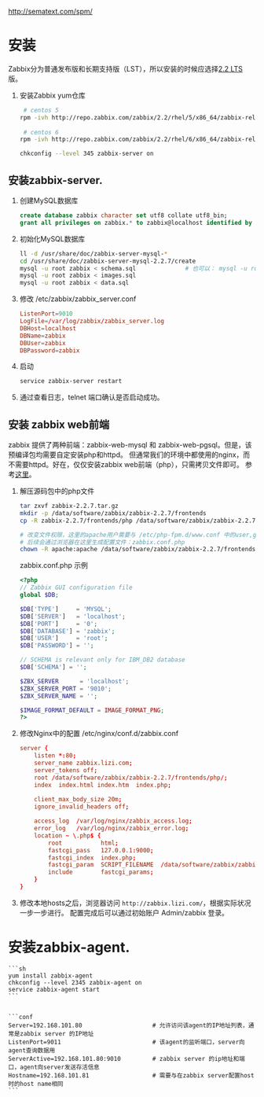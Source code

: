 http://sematext.com/spm/

# 安装
Zabbix分为普通发布版和长期支持版（LST），所以安装的时候应选择[2.2 LTS](http://www.zabbix.com/life_cycle_and_release_policy.php)版。

1. 安装Zabbix yum仓库

    ```sh
     # centos 5
    rpm -ivh http://repo.zabbix.com/zabbix/2.2/rhel/5/x86_64/zabbix-release-2.2-1.el5.noarch.rpm
     
     # centos 6
    rpm -ivh http://repo.zabbix.com/zabbix/2.2/rhel/6/x86_64/zabbix-release-2.2-1.el6.noarch.rpm

    chkconfig --level 345 zabbix-server on
    ```

## 安装zabbix-server.


1. 创建MySQL数据库

    ```sql
    create database zabbix character set utf8 collate utf8_bin;
    grant all privileges on zabbix.* to zabbix@localhost identified by 'zabbix';
    ```
1. 初始化MySQL数据库

    ```sh
    ll -d /usr/share/doc/zabbix-server-mysql-*
    cd /usr/share/doc/zabbix-server-mysql-2.2.7/create
    mysql -u root zabbix < schema.sql              # 也可以： mysql -u root zabbix; source schema.sql
    mysql -u root zabbix < images.sql
    mysql -u root zabbix < data.sql
    ```

1. 修改 /etc/zabbix/zabbix_server.conf

    ```conf
    ListenPort=9010
    LogFile=/var/log/zabbix/zabbix_server.log
    DBHost=localhost
    DBName=zabbix
    DBUser=zabbix
    DBPassword=zabbix
    ```
1. 启动

   ```sh
   service zabbix-server restart
   ```
1. 通过查看日志，telnet 端口确认是否启动成功。



## 安装 zabbix web前端
zabbix 提供了两种前端：zabbix-web-mysql 和 zabbix-web-pgsql。但是，该预编译包均需要自定安装php和httpd。
但通常我们的环境中都使用的nginx，而不需要httpd。好在，仅仅安装zabbix web前端（php），只需拷贝文件即可。
参考[这里](https://www.zabbix.com/documentation/2.2/manual/installation/install#installing_zabbix_web_interface)。

1. 解压源码包中的php文件

    ```sh
    tar zxvf zabbix-2.2.7.tar.gz
    mkdir -p /data/software/zabbix/zabbix-2.2.7/frontends
    cp -R zabbix-2.2.7/frontends/php /data/software/zabbix/zabbix-2.2.7/frontends

    # 改变文件权限，这里的apache用户需要与 /etc/php-fpm.d/www.conf 中的user,group设定相同
    # 后续会通过浏览器在这里生成配置文件：zabbix.conf.php
    chown -R apache:apache /data/software/zabbix/zabbix-2.2.7/frontends/php/conf
    ```
    
    zabbix.conf.php 示例
    
    ```php
    <?php
    // Zabbix GUI configuration file
    global $DB;

    $DB['TYPE']     = 'MYSQL';
    $DB['SERVER']   = 'localhost';
    $DB['PORT']     = '0';
    $DB['DATABASE'] = 'zabbix';
    $DB['USER']     = 'root';
    $DB['PASSWORD'] = ''; 

    // SCHEMA is relevant only for IBM_DB2 database
    $DB['SCHEMA'] = ''; 

    $ZBX_SERVER      = 'localhost';
    $ZBX_SERVER_PORT = '9010';                                                                                                                                                                                   
    $ZBX_SERVER_NAME = ''; 

    $IMAGE_FORMAT_DEFAULT = IMAGE_FORMAT_PNG;
    ?>
    ```

1. 修改Nginx中的配置 /etc/nginx/conf.d/zabbix.conf

    ```conf
    server {                                                                                                                                                                                                     
        listen *:80;
        server_name zabbix.lizi.com;
        server_tokens off;
        root /data/software/zabbix/zabbix-2.2.7/frontends/php/;
        index  index.html index.htm  index.php;
      
        client_max_body_size 20m;
        ignore_invalid_headers off;

        access_log  /var/log/nginx/zabbix_access.log;
        error_log   /var/log/nginx/zabbix_error.log;
        location ~ \.php$ {
            root           html;
            fastcgi_pass   127.0.0.1:9000;
            fastcgi_index  index.php;
            fastcgi_param  SCRIPT_FILENAME  /data/software/zabbix/zabbix-2.2.7/frontends/php/$fastcgi_script_name;
            include        fastcgi_params;
        }   
    }
    ```


1. 修改本地hosts之后，浏览器访问 `http://zabbix.lizi.com/`，根据实际状况一步一步进行。
配置完成后可以通过初始账户 Admin/zabbix 登录。



# 安装zabbix-agent.

    ```sh
    yum install zabbix-agent
    chkconfig --level 2345 zabbix-agent on
    service zabbix-agent start
    ```


    ```conf
    Server=192.168.101.80                    # 允许访问该agent的IP地址列表，通常是zabbix server 的IP地址
    ListenPort=9011                          # 该agent的监听端口，server向agent查询数据用
    ServerActive=192.168.101.80:9010         # zabbix server 的ip地址和端口，agent向server发送存活信息
    Hostname=192.168.101.81                  # 需要与在zabbix server配置host时的host name相同
    ```

